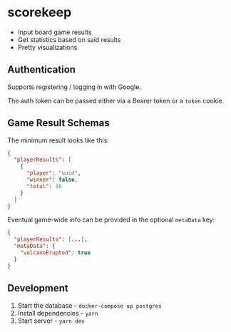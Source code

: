 # scorekeep

- Input board game results
- Get statistics based on said results
- Pretty visualizations

## Authentication

Supports registering / logging in with Google.

The auth token can be passed either via a Bearer token or a `token` cookie.

## Game Result Schemas

The minimum result looks like this:

```json
{
  "playerResults": [
    {
      "player": "uuid",
      "winner": false,
      "total": 10
    }
  ]
}
```

Eventual game-wide info can be provided in the optional `metaData` key:

```json
{
  "playerResults": [...],
  "metaData": {
    "volcanoErupted": true
  }
}
```

## Development

1. Start the database - `docker-compose up postgres`
1. Install dependencies - `yarn`
1. Start server - `yarn dev`

